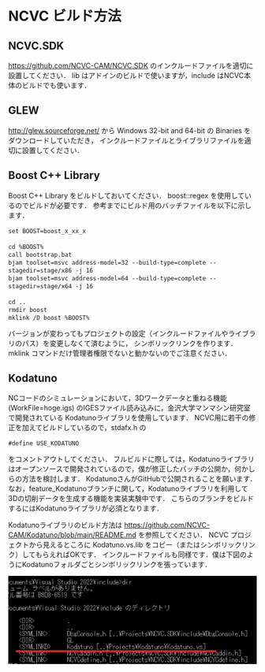 # NCVC ビルド方法

## NCVC.SDK
<https://github.com/NCVC-CAM/NCVC.SDK> のインクルードファイルを適切に設置してください．
lib はアドインのビルドで使いますが，include はNCVC本体のビルドでも使います．

## GLEW
<http://glew.sourceforge.net/> から Windows 32-bit and 64-bit の Binaries をダウンロードしていただき，
インクルードファイルとライブラリファイルを適切に設置してください．

## Boost C++ Library
Boost C++ Library をビルドしておいてください．
boost::regex を使用しているのでビルドが必要です．
参考までにビルド用のバッチファイルを以下に示します．

    set BOOST=boost_x_xx_x
    
    cd %BOOST%
    call bootstrap.bat
    bjam toolset=msvc address-model=32 --build-type=complete --stagedir=stage/x86 -j 16
    bjam toolset=msvc address-model=64 --build-type=complete --stagedir=stage/x64 -j 16
    
    cd ..
    rmdir boost
    mklink /D boost %BOOST%

バージョンが変わってもプロジェクトの設定（インクルードファイルやライブラリのパス）を変更しなくて済むように，
シンボリックリンクを作ります．
mklink コマンドだけ管理者権限でないと動かないのでご注意ください．

## Kodatuno
NCコードのシミュレーションにおいて，3Dワークデータと重ねる機能
(WorkFile=hoge.igs)
のIGESファイル読み込みに，金沢大学マンマシン研究室で開発されている Kodatunoライブラリを使用しています．
NCVC用に若干の修正を加えてビルドしているので，stdafx.h の

    #define USE_KODATUNO

をコメントアウトしてください．
フルビルドに際しては，Kodatunoライブラリはオープンソースで開発されているので，僕が修正したパッチの公開か，何かしらの方法を検討します．
KodatunoさんがGitHubで公開されることを願います．  
なお，feature_Kodatunoブランチに関して，Kodatunoライブラリを利用して3Dの切削データを生成する機能を実装実験中です．
こちらのブランチをビルドするにはKodatunoライブラリが必須となります．

Kodatunoライブラリのビルド方法は <https://github.com/NCVC-CAM/Kodatuno/blob/main/README.md> を参照してください．
NCVC プロジェクトから見えるところに Kodatuno.vs.lib をコピー（またはシンボリックリンク）してもらえればOKです．
インクルードファイルも同様です．僕は下図のようにKodatunoフォルダごとシンボリックリンクを張っています．

![KodatunoLink.png](./KodatunoLink.png)